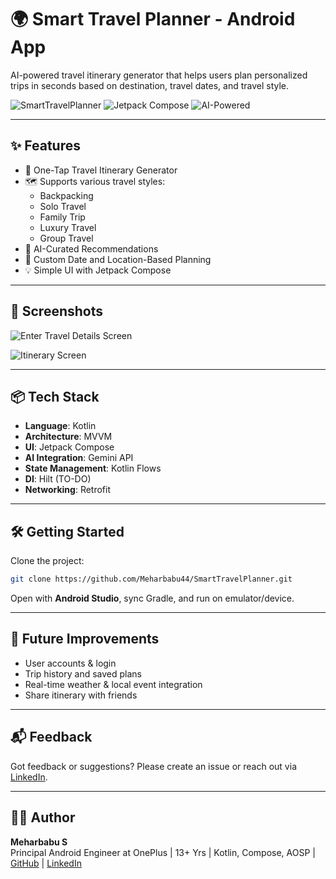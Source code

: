 
# 🌍 Smart Travel Planner - Android App

AI-powered travel itinerary generator that helps users plan personalized trips in seconds based on destination, travel dates, and travel style.

![SmartTravelPlanner](https://img.shields.io/badge/Made_with-Kotlin-blue?style=flat-square) 
![Jetpack Compose](https://img.shields.io/badge/Jetpack-Compose-green?style=flat-square)
![AI-Powered](https://img.shields.io/badge/AI-Powered-orange?style=flat-square)

---

## ✨ Features

- 🚀 One-Tap Travel Itinerary Generator
- 🗺️ Supports various travel styles:
  - Backpacking
  - Solo Travel
  - Family Trip
  - Luxury Travel
  - Group Travel
- 🎯 AI-Curated Recommendations
- 📍 Custom Date and Location-Based Planning
- 💡 Simple UI with Jetpack Compose

---

## 📱 Screenshots

![Enter Travel Details Screen](https://github.com/user-attachments/assets/26ac7c00-d5c6-4e88-81d6-7f394e9157b1)

![Itinerary Screen](https://github.com/user-attachments/assets/3cc8c9b4-1a05-4dd5-ae56-0511686b9644)

---

## 📦 Tech Stack

- **Language**: Kotlin
- **Architecture**: MVVM
- **UI**: Jetpack Compose
- **AI Integration**: Gemini API
- **State Management**: Kotlin Flows
- **DI**: Hilt (TO-DO)
- **Networking**: Retrofit

---

## 🛠️ Getting Started

Clone the project:
```bash
git clone https://github.com/Meharbabu44/SmartTravelPlanner.git
```

Open with **Android Studio**, sync Gradle, and run on emulator/device.

---

## 🤖 Future Improvements

- User accounts & login
- Trip history and saved plans
- Real-time weather & local event integration
- Share itinerary with friends

---

## 📬 Feedback

Got feedback or suggestions? Please create an issue or reach out via [LinkedIn](https://www.linkedin.com/in/meharbabu/).

---

## 🧑‍💻 Author

**Meharbabu S**  
Principal Android Engineer at OnePlus | 13+ Yrs | Kotlin, Compose, AOSP |
[GitHub](https://github.com/Meharbabu44) | [LinkedIn](https://www.linkedin.com/in/meharbabu/)
